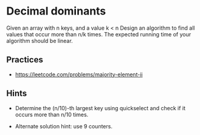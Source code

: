 # Decimal dominants

Given an array with n keys, and a value k < n
Design an algorithm to find all values that occur more than n/k times.
The expected running time of your algorithm should be linear.

## Practices

- https://leetcode.com/problems/majority-element-ii

## Hints

- Determine the (n/10)-th largest key using quickselect and check if it occurs more than n/10 times.

- Alternate solution hint: use 9 counters.

